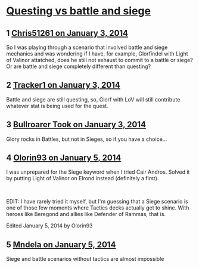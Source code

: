 # [Questing vs battle and siege](https://community.fantasyflightgames.com/topic/96233-questing-vs-battle-and-siege/)

## 1 [Chris51261 on January 3, 2014](https://community.fantasyflightgames.com/topic/96233-questing-vs-battle-and-siege/?do=findComment&comment=944363)

So I was playing through a scenario that involved battle and siege mechanics and was wondering if I have, for example, Glorfindel with Light of Valinor attatched, does he still not exhaust to commit to a battle or siege? Or are battle and siege completely different than questing?

## 2 [Tracker1 on January 3, 2014](https://community.fantasyflightgames.com/topic/96233-questing-vs-battle-and-siege/?do=findComment&comment=944379)

Battle and siege are still questing, so, Glorf with LoV will still contribute whatever stat is being used for the quest.

## 3 [Bullroarer Took on January 3, 2014](https://community.fantasyflightgames.com/topic/96233-questing-vs-battle-and-siege/?do=findComment&comment=944416)

Glory rocks in Battles, but not in Sieges, so if you have a choice...

## 4 [Olorin93 on January 5, 2014](https://community.fantasyflightgames.com/topic/96233-questing-vs-battle-and-siege/?do=findComment&comment=945902)

I was unprepared for the Siege keyword when I tried Cair Andros. Solved it by putting Light of Valinor on Elrond instead (definitely a first).

 

EDIT: I have rarely tried it myself, but I'm guessing that a Siege scenario is one of those few moments where Tactics decks actually get to shine. With heroes like Beregond and allies like Defender of Rammas, that is.

Edited January 5, 2014 by Olorin93

## 5 [Mndela on January 5, 2014](https://community.fantasyflightgames.com/topic/96233-questing-vs-battle-and-siege/?do=findComment&comment=945973)

Siege and battle scenarios without tactics are almost impossible

